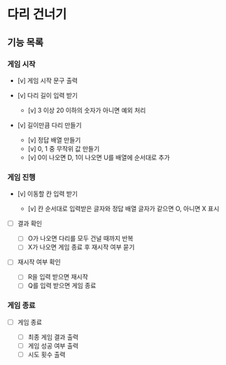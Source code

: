 # 다리 건너기

## 기능 목록

### 게임 시작

- [v] 게임 시작 문구 출력

- [v] 다리 길이 입력 받기

  - [v] 3 이상 20 이하의 숫자가 아니면 예외 처리

- [v] 길이만큼 다리 만들기

  - [v] 정답 배열 만들기
  - [v] 0, 1 중 무작위 값 만들기
  - [v] 0이 나오면 D, 1이 나오면 U를 배열에 순서대로 추가

### 게임 진행

- [v] 이동할 칸 입력 받기

  - [v] 칸 순서대로 입력받은 글자와 정답 배열 글자가 같으면 O, 아니면 X 표시

- [ ] 결과 확인

  - [ ] O가 나오면 다리를 모두 건널 때까지 반복
  - [ ] X가 나오면 게임 종료 후 재시작 여부 묻기

- [ ] 재시작 여부 확인

  - [ ] R을 입력 받으면 재시작
  - [ ] Q를 입력 받으면 게임 종료

### 게임 종료

- [ ] 게임 종료

  - [ ] 최종 게임 결과 출력
  - [ ] 게임 성공 여부 출력
  - [ ] 시도 횟수 출력
